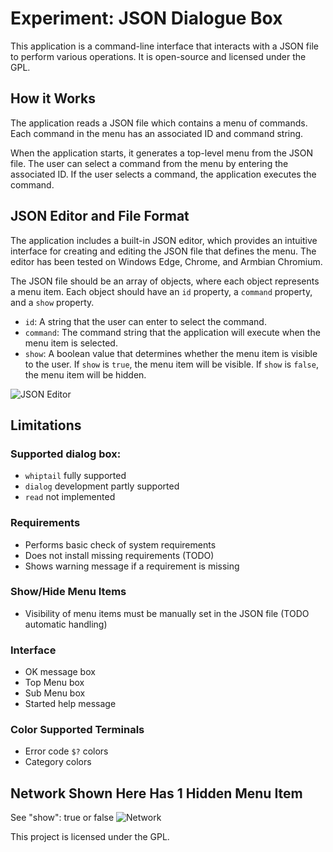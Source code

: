 # Experiment: JSON Dialogue Box

This application is a command-line interface that interacts with a JSON file to perform various operations. It is open-source and licensed under the GPL.

## How it Works

The application reads a JSON file which contains a menu of commands. Each command in the menu has an associated ID and command string.

When the application starts, it generates a top-level menu from the JSON file. The user can select a command from the menu by entering the associated ID. If the user selects a command, the application executes the command.

## JSON Editor and File Format

The application includes a built-in JSON editor, which provides an intuitive interface for creating and editing the JSON file that defines the menu. The editor has been tested on Windows Edge, Chrome, and Armbian Chromium.

The JSON file should be an array of objects, where each object represents a menu item. Each object should have an `id` property, a `command` property, and a `show` property.

- `id`: A string that the user can enter to select the command.
- `command`: The command string that the application will execute when the menu item is selected.
- `show`: A boolean value that determines whether the menu item is visible to the user. If `show` is `true`, the menu item will be visible. If `show` is `false`, the menu item will be hidden.

![JSON Editor](https://github.com/Tearran/retro-configng/assets/2831630/d1dbd9b4-ea53-49ed-814f-62e05010e16f)

## Limitations

### Supported dialog box:
- `whiptail` fully supported
- `dialog` development partly supported
- `read` not implemented

### Requirements
- Performs basic check of system requirements
- Does not install missing requirements (TODO)
- Shows warning message if a requirement is missing

### Show/Hide Menu Items
- Visibility of menu items must be manually set in the JSON file (TODO automatic handling)

### Interface
- OK message box
- Top Menu box
- Sub Menu box
- Started help message

### Color Supported Terminals
- Error code `$?` colors
- Category colors

## Network Shown Here Has 1 Hidden Menu Item
See "show": true or false
![Network](https://cdn.discordapp.com/attachments/1196019315074400346/1196021029382922260/animation.gif?ex=65b61c62&is=65a3a762&hm=3e30b65f7e42266b1e848e3cea611517de9448d1a5eed08ed1f0979efa3efb1c&)

This project is licensed under the GPL.
